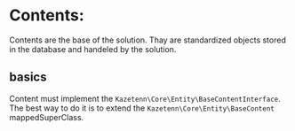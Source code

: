 # Contents:

Contents are the base of the solution. Thay are standardized objects stored in the database and handeled by the solution.

## basics

Content must implement the ``````Kazetenn\Core\Entity\BaseContentInterface``````. The best way to do it is to extend the  ``````Kazetenn\Core\Entity\BaseContent`````` mappedSuperClass.

